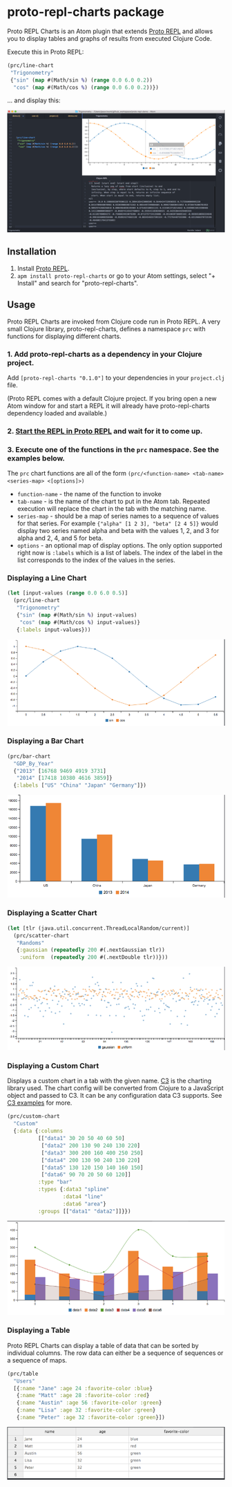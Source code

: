 # proto-repl-charts package

Proto REPL Charts is an Atom plugin that extends [Proto REPL](https://github.com/jasongilman/proto-repl) and allows you to display tables and graphs of results from executed Clojure Code.

Execute this in Proto REPL:

```Clojure
(prc/line-chart
 "Trigonometry"
 {"sin" (map #(Math/sin %) (range 0.0 6.0 0.2))
  "cos" (map #(Math/cos %) (range 0.0 6.0 0.2))})
```

... and display this:

![A screenshot of Proto REPL Charts showing a graph with sine and cosine](https://github.com/jasongilman/proto-repl-charts/raw/master/front_image.png)

## Installation

1. Install [Proto REPL](https://github.com/jasongilman/proto-repl#installation).
2. `apm install proto-repl-charts` or go to your Atom settings, select "+ Install" and search for "proto-repl-charts".

## Usage

Proto REPL Charts are invoked from Clojure code run in Proto REPL. A very small Clojure library, proto-repl-charts, defines a namespace `prc` with functions for displaying different charts.

### 1. Add proto-repl-charts as a dependency in your Clojure project.

Add `[proto-repl-charts "0.1.0"]` to your dependencies in your `project.clj` file.

(Proto REPL comes with a default Clojure project. If you bring open a new Atom window for and start a REPL it will already have proto-repl-charts dependency loaded and available.)

### 2. [Start the REPL in Proto REPL](https://github.com/jasongilman/proto-repl#usage) and wait for it to come up.

### 3. Execute one of the functions in the `prc` namespace. See the examples below.

The `prc` chart functions are all of the form `(prc/<function-name> <tab-name> <series-map> <[options]>)`

* `function-name` - the name of the function to invoke
* `tab-name` - is the name of the chart to put in the Atom tab. Repeated execution will replace the chart in the tab with the matching name.
* `series-map` - should be a map of series names to a sequence of values for that series. For example `{"alpha" [1 2 3], "beta" [2 4 5]}` would display two series named alpha and beta with the values 1, 2, and 3 for alpha and 2, 4, and 5 for beta.
* `options` - an optional map of display options. The only option supported right now is `:labels` which is a list of labels. The index of the label in the list corresponds to the index of the values in the series.

### Displaying a Line Chart

```Clojure
(let [input-values (range 0.0 6.0 0.5)]
  (prc/line-chart
   "Trigonometry"
   {"sin" (map #(Math/sin %) input-values)
    "cos" (map #(Math/cos %) input-values)}
   {:labels input-values}))
```

![line chart](https://github.com/jasongilman/proto-repl-charts/raw/master/examples/line_chart.png)

### Displaying a Bar Chart

```Clojure
(prc/bar-chart
  "GDP_By_Year"
  {"2013" [16768 9469 4919 3731]
   "2014" [17418 10380 4616 3859]}
  {:labels ["US" "China" "Japan" "Germany"]})
```

![bar chart](https://github.com/jasongilman/proto-repl-charts/raw/master/examples/bar_chart.png)

### Displaying a Scatter Chart

```Clojure
(let [tlr (java.util.concurrent.ThreadLocalRandom/current)]
  (prc/scatter-chart
   "Randoms"
   {:gaussian (repeatedly 200 #(.nextGaussian tlr))
    :uniform  (repeatedly 200 #(.nextDouble tlr))}))
```

![scatter chart](https://github.com/jasongilman/proto-repl-charts/raw/master/examples/scatter_chart.png)

### Displaying a Custom Chart

Displays a custom chart in a tab with the given name. [C3](http://c3js.org/) is the charting library used. The chart config will be converted from Clojure to a JavaScript object and passed to C3. It can be any configuration data C3 supports. See [C3 examples](http://c3js.org/examples.html) for more.

```Clojure
(prc/custom-chart
  "Custom"
  {:data {:columns
          [["data1" 30 20 50 40 60 50]
           ["data2" 200 130 90 240 130 220]
           ["data3" 300 200 160 400 250 250]
           ["data4" 200 130 90 240 130 220]
           ["data5" 130 120 150 140 160 150]
           ["data6" 90 70 20 50 60 120]]
          :type "bar"
          :types {:data3 "spline"
                  :data4 "line"
                  :data6 "area"}
          :groups [["data1" "data2"]]}})
```

![custom chart](https://github.com/jasongilman/proto-repl-charts/raw/master/examples/custom_chart.png)

### Displaying a Table

Proto REPL Charts can display a table of data that can be sorted by individual columns. The row data can either be a sequence of sequences or a sequence of maps.

```Clojure
(prc/table
  "Users"
  [{:name "Jane" :age 24 :favorite-color :blue}
   {:name "Matt" :age 28 :favorite-color :red}
   {:name "Austin" :age 56 :favorite-color :green}
   {:name "Lisa" :age 32 :favorite-color :green}
   {:name "Peter" :age 32 :favorite-color :green}])
```

![table from maps](https://github.com/jasongilman/proto-repl-charts/raw/master/examples/table_from_maps.png)
